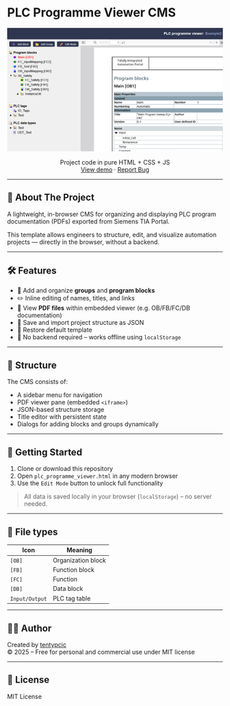 # PLC Programme Viewer CMS

<p align="center">
  <img src="/screenshot.png">
</p>
<p align="center">
	Project code in pure HTML + CSS + JS
	<br />
	<a href="https://tentypcic.github.io/plc_program_viewer_cms/">View demo</a>
	·
	<a href="https://github.com/tentypcic/plc_program_viewer_cms/issues">Report Bug</a>
</p>

---

## 🧠 About The Project

A lightweight, in-browser CMS for organizing and displaying PLC program documentation (PDFs) exported from Siemens TIA Portal.

This template allows engineers to structure, edit, and visualize automation projects — directly in the browser, without a backend.

---

## 🛠 Features

- 📁 Add and organize **groups** and **program blocks**
- ✏️ Inline editing of names, titles, and links
- 📄 View **PDF files** within embedded viewer (e.g. OB/FB/FC/DB documentation)
- 💾 Save and import project structure as JSON
- 🔁 Restore default template
- 🧠 No backend required – works offline using `localStorage`

---

## 🧩 Structure

The CMS consists of:

- A sidebar menu for navigation
- PDF viewer pane (embedded `<iframe>`)
- JSON-based structure storage
- Title editor with persistent state
- Dialogs for adding blocks and groups dynamically

---

## 🚀 Getting Started

1. Clone or download this repository  
2. Open `plc_programme_viewer.html` in any modern browser  
3. Use the `Edit Mode` button to unlock full functionality  

> All data is saved locally in your browser (`localStorage`) – no server needed.

---

## 📁 File types

| Icon           | Meaning              |
|----------------|----------------------|
| `[OB]`         | Organization block   |
| `[FB]`         | Function block       |
| `[FC]`         | Function             |
| `[DB]`         | Data block           |
| `Input/Output` | PLC tag table        |

---

## 🧑‍💻 Author

Created by [tentypcic](https://github.com/tentypcic)  
© 2025 – Free for personal and commercial use under MIT license

---

## 📄 License

MIT License
